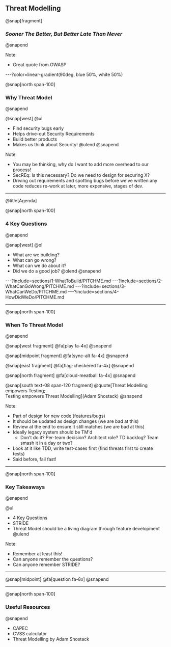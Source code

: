 ## Threat Modelling
@snap[fragment]
### *Sooner The Better, But Better Late Than Never*
@snapend

Note:
- Great quote from OWASP

---?color=linear-gradient(90deg, blue 50%, white 50%)

@snap[north span-100]
### Why Threat Model
@snapend

@snap[west]
@ul
- Find security bugs early
- Helps drive-out Security Requirements
- Build better products
- Makes us think about Security!
@ulend
@snapend

Note:
- You may be thinking, why do I want to add more overhead to our process!
- SecREq: Is this necessary? Do we need to design for securing X?
- Driving out requirements and spotting bugs before we've written any code reduces re-work at later, more expensive, stages of dev.

---
@title[Agenda]

@snap[north span-100]
### 4 Key Questions
@snapend

@snap[west]
@ol
- What are we building?
- What can go wrong?
- What can we do about it?
- Did we do a good job?
@olend
@snapend

---?include=sections/1-WhatToBuild/PITCHME.md
---?include=sections/2-WhatCanGoWrong/PITCHME.md
---?include=sections/3-WhatCanWeDo/PITCHME.md
---?include=sections/4-HowDidWeDo/PITCHME.md

---
@snap[north span-100]
### When To Threat Model
@snapend

@snap[west fragment]
@fa[play fa-4x]
@snapend

@snap[midpoint fragment]
@fa[sync-alt fa-4x]
@snapend

@snap[east fragment]
@fa[flag-checkered fa-4x]
@snapend

@snap[north fragment]
@fa[cloud-meatball fa-4x]
@snapend

@snap[south text-08 span-120 fragment]
@quote[Threat Modelling empowers Testing;<br>Testing empowers Threat Modelling](Adam Shostack)
@snapend

Note:
- Part of design for new code (features/bugs)
- It should be updated as design changes (we are bad at this)
- Review at the end to ensure it still matches (we are bad at this)
- Ideally legacy system should be TM'd
  - Don't do it? Per-team decision? Architect role? TD backlog? Team smash it in a day or two?
- Look at it like TDD, write test-cases first (find threats first to create tests)
- Said before, fail fast!

---

@snap[north span-100]
### Key Takeaways
@snapend

@ul
- 4 Key Questions
- STRIDE
- Threat Model should be a living diagram through feature development
@ulend

Note:
- Remember at least this!
- Can anyone remember the questions?
- Can anyone remember STRIDE?

---
@snap[midpoint]
@fa[question fa-8x]
@snapend

---

@snap[north span-100]
### Useful Resources
@snapend

- CAPEC
- CVSS calculator
- Threat Modelling by Adam Shostack